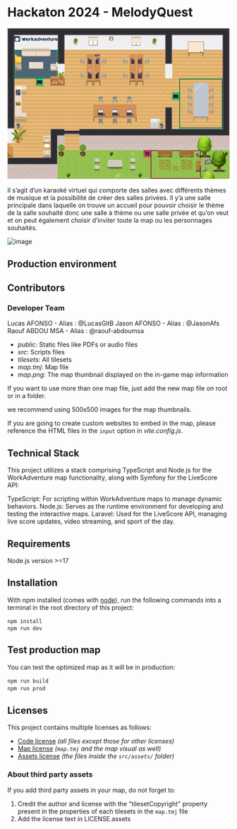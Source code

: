 # Hackaton 2024 - MelodyQuest

![map](./map.png)

Il s’agit d’un karaoké virtuel qui comporte des salles avec différents thèmes de musique et la possibilité de créer des salles privées. Il y’a une salle principale dans laquelle on trouve un accueil pour pouvoir choisir le thème de la salle souhaité donc une salle à thème ou une salle privée et qu’on veut et on peut également choisir d’inviter toute la map ou les personnages souhaités.

![image](https://github.com/LucasGitB/melodyquest/assets/83619646/708db3ee-cc76-4e7e-a032-3324b6e2270c)

## Production environment


## Contributors

### Developer Team

Lucas AFONSO - Alias : @LucasGitB
Jason AFONSO - Alias : @JasonAfs
Raouf ABDOU MSA - Alias : @raouf-abdoumsa

* *public*: Static files like PDFs or audio files
* *src*: Scripts files
* *tilesets*: All tilesets
* *map.tmj*: Map file
* *map.png*: The map thumbnail displayed on the in-game map information

If you want to use more than one map file, just add the new map file on root or in a folder.

we recommend using 500x500 images for the map thumbnails.

If you are going to create custom websites to embed in the map, please reference the HTML files in the `input` option in *vite.config.js*.

## Technical Stack

This project utilizes a stack comprising TypeScript and Node.js for the WorkAdventure map functionality, along with Symfony for the LiveScore API:

TypeScript: For scripting within WorkAdventure maps to manage dynamic behaviors.
Node.js: Serves as the runtime environment for developing and testing the interactive maps.
Laravel: Used for the LiveScore API, managing live score updates, video streaming, and sport of the day.

## Requirements

Node.js version >=17

## Installation

With npm installed (comes with [node](https://nodejs.org/en/)), run the following commands into a terminal in the root directory of this project:

```shell
npm install
npm run dev
```

## Test production map

You can test the optimized map as it will be in production:
```sh
npm run build
npm run prod
```

## Licenses

This project contains multiple licenses as follows:

* [Code license](./LICENSE.code) *(all files except those for other licenses)*
* [Map license](./LICENSE.map) *(`map.tmj` and the map visual as well)*
* [Assets license](./LICENSE.assets) *(the files inside the `src/assets/` folder)*

### About third party assets

If you add third party assets in your map, do not forget to:
1. Credit the author and license with the "tilesetCopyright" property present in the properties of each tilesets in the `map.tmj` file
2. Add the license text in LICENSE.assets
